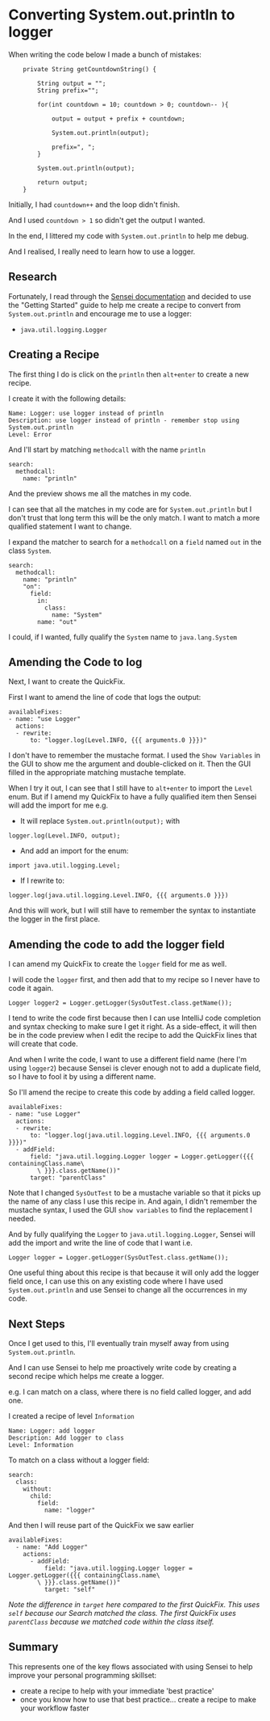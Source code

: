 # Converting System.out.println to logger

When writing the code below I made a bunch of mistakes:

~~~~~~~~
    private String getCountdownString() {
        
        String output = "";
        String prefix="";
        
        for(int countdown = 10; countdown > 0; countdown-- ){

            output = output + prefix + countdown;

            System.out.println(output);
            
            prefix=", ";
        }

        System.out.println(output);
        
        return output;
    }
~~~~~~~~

Initially, I had `countdown++` and the loop didn't finish.

And I used `countdown > 1` so didn't get the output I wanted.

In the end, I littered my code with `System.out.println` to help me debug.

And I realised, I really need to learn how to use a logger.

## Research

Fortunately, I read through the [Sensei documentation](https://sensei-docs-beta.securecodewarrior.com/index.html) and decided to use the "Getting Started" guide to help me create a recipe to convert from `System.out.println` and encourage me to use a logger:

- `java.util.logging.Logger`

## Creating a Recipe

The first thing I do is click on the `println` then `alt+enter` to create a new recipe.

I create it with the following details:

```
Name: Logger: use logger instead of println
Description: use logger instead of println - remember stop using System.out.println
Level: Error
```

And I'll start by matching `methodcall` with the name `println`

~~~~~~~~
search:
  methodcall:
    name: "println"
~~~~~~~~


And the preview shows me all the matches in my code.

I can see that all the matches in my code are for `System.out.println` but I don't trust that long term this will be the only match. I want to match a more qualified statement I want to change.

I expand the matcher to search for a `methodcall` on a `field` named `out` in the class `System`.

~~~~~~~~
search:
  methodcall:
    name: "println"
    "on":
      field:
        in:
          class:
            name: "System"
        name: "out"
~~~~~~~~

I could, if I wanted, fully qualify the `System` name to `java.lang.System`

## Amending the Code to log

Next, I want to create the QuickFix.

First I want to amend the line of code that logs the output:

~~~~~~~~
availableFixes:
- name: "use Logger"
  actions:
  - rewrite:
      to: "logger.log(Level.INFO, {{{ arguments.0 }}})"
~~~~~~~~

I don't have to remember the mustache format. I used the `Show Variables` in the GUI to show me the argument and double-clicked on it. Then the GUI filled in the appropriate matching mustache template.

When I try it out, I can see that I still have to `alt+enter` to import the `Level` enum. But if I amend my QuickFix to have a fully qualified item then Sensei will add the import for me e.g.

- It will replace `System.out.println(output);` with

~~~~~~~~
logger.log(Level.INFO, output);
~~~~~~~~

- And add an import for the enum:

~~~~~~~~
import java.util.logging.Level;
~~~~~~~~


- If I rewrite to:

~~~~~~~~
logger.log(java.util.logging.Level.INFO, {{{ arguments.0 }}})
~~~~~~~~

And this will work, but I will still have to remember the syntax to instantiate the logger in the first place.

## Amending the code to add the logger field

I can amend my QuickFix to create the `logger` field for me as well.

I will code the `logger` first, and then add that to my recipe so I never have to code it again.

~~~~~~~~
Logger logger2 = Logger.getLogger(SysOutTest.class.getName());
~~~~~~~~

I tend to write the code first because then I can use IntelliJ code completion and syntax checking to make sure I get it right. As a side-effect, it will then be in the code preview when I edit the recipe to add the QuickFix lines that will create that code.

And when I write the code, I want to use a different field name (here I'm using `logger2`) because Sensei is clever enough not to add a duplicate field, so I have to fool it by using a different name.

So I'll amend the recipe to create this code by adding a field called logger.

~~~~~~~~
availableFixes:
- name: "use Logger"
  actions:
  - rewrite:
      to: "logger.log(java.util.logging.Level.INFO, {{{ arguments.0 }}})"
  - addField:
      field: "java.util.logging.Logger logger = Logger.getLogger({{{ containingClass.name\
        \ }}}.class.getName())"
      target: "parentClass"
~~~~~~~~

Note that I changed `SysOutTest` to be a mustache variable so that it picks up the name of any class I use this recipe in. And again, I didn't remember the mustache syntax, I used the GUI `show variables` to find the replacement I needed.

And by fully qualifying the `Logger` to `java.util.logging.Logger`, Sensei will add the import and write the line of code that I want i.e.

~~~~~~~~
Logger logger = Logger.getLogger(SysOutTest.class.getName());
~~~~~~~~

One useful thing about this recipe is that because it will only add the logger field once, I can use this on any existing code where I have used `System.out.println` and use Sensei to change all the occurrences in my code.

## Next Steps

Once I get used to this, I'll eventually train myself away from using `System.out.println`.

And I can use Sensei to help me proactively write code by creating a second recipe which helps me create a logger.

e.g. I can match on a class, where there is no field called logger, and add one.

I created a recipe of level `Information`

```
Name: Logger: add logger
Description: Add logger to class
Level: Information
```

To match on a class without a logger field:

~~~~~~~~
search:
  class:
    without:
      child:
        field:
          name: "logger"
~~~~~~~~
 
And then I will reuse part of the QuickFix we saw earlier

~~~~~~~~
availableFixes:
  - name: "Add Logger"
    actions:
      - addField:
          field: "java.util.logging.Logger logger = Logger.getLogger({{{ containingClass.name\
        \ }}}.class.getName())"
          target: "self"
~~~~~~~~

_Note the difference in `target` here compared to the first QuickFix. This uses `self` because our Search matched the class. The first QuickFix uses `parentClass` because we matched code within the class itself._

## Summary

This represents one of the key flows associated with using Sensei to help improve your personal programming skillset:

- create a recipe to help with your immediate 'best practice'
- once you know how to use that best practice... create a recipe to make your workflow faster